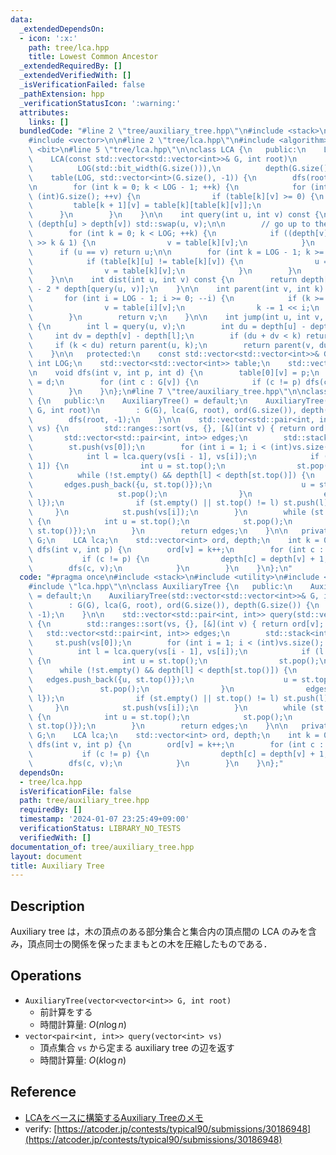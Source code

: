 ```yaml
---
data:
  _extendedDependsOn:
  - icon: ':x:'
    path: tree/lca.hpp
    title: Lowest Common Ancestor
  _extendedRequiredBy: []
  _extendedVerifiedWith: []
  _isVerificationFailed: false
  _pathExtension: hpp
  _verificationStatusIcon: ':warning:'
  attributes:
    links: []
  bundledCode: "#line 2 \"tree/auxiliary_tree.hpp\"\n#include <stack>\n#include <utility>\n\
    #include <vector>\n\n#line 2 \"tree/lca.hpp\"\n#include <algorithm>\n#include\
    \ <bit>\n#line 5 \"tree/lca.hpp\"\n\nclass LCA {\n   public:\n    LCA() = default;\n\
    \    LCA(const std::vector<std::vector<int>>& G, int root)\n        : G(G),\n\
    \          LOG(std::bit_width(G.size())),\n          depth(G.size()),\n      \
    \    table(LOG, std::vector<int>(G.size(), -1)) {\n        dfs(root, -1, 0);\n\
    \n        for (int k = 0; k < LOG - 1; ++k) {\n            for (int v = 0; v <\
    \ (int)G.size(); ++v) {\n                if (table[k][v] >= 0) {\n           \
    \         table[k + 1][v] = table[k][table[k][v]];\n                }\n      \
    \      }\n        }\n    }\n\n    int query(int u, int v) const {\n        if\
    \ (depth[u] > depth[v]) std::swap(u, v);\n\n        // go up to the same depth\n\
    \        for (int k = 0; k < LOG; ++k) {\n            if ((depth[v] - depth[u])\
    \ >> k & 1) {\n                v = table[k][v];\n            }\n        }\n  \
    \      if (u == v) return u;\n\n        for (int k = LOG - 1; k >= 0; --k) {\n\
    \            if (table[k][u] != table[k][v]) {\n                u = table[k][u];\n\
    \                v = table[k][v];\n            }\n        }\n        return table[0][u];\n\
    \    }\n\n    int dist(int u, int v) const {\n        return depth[u] + depth[v]\
    \ - 2 * depth[query(u, v)];\n    }\n\n    int parent(int v, int k) const {\n \
    \       for (int i = LOG - 1; i >= 0; --i) {\n            if (k >= (1 << i)) {\n\
    \                v = table[i][v];\n                k -= 1 << i;\n            }\n\
    \        }\n        return v;\n    }\n\n    int jump(int u, int v, int k) const\
    \ {\n        int l = query(u, v);\n        int du = depth[u] - depth[l];\n   \
    \     int dv = depth[v] - depth[l];\n        if (du + dv < k) return -1;\n   \
    \     if (k < du) return parent(u, k);\n        return parent(v, du + dv - k);\n\
    \    }\n\n   protected:\n    const std::vector<std::vector<int>>& G;\n    const\
    \ int LOG;\n    std::vector<std::vector<int>> table;\n    std::vector<int> depth;\n\
    \n    void dfs(int v, int p, int d) {\n        table[0][v] = p;\n        depth[v]\
    \ = d;\n        for (int c : G[v]) {\n            if (c != p) dfs(c, v, d + 1);\n\
    \        }\n    }\n};\n#line 7 \"tree/auxiliary_tree.hpp\"\n\nclass AuxiliaryTree\
    \ {\n   public:\n    AuxiliaryTree() = default;\n    AuxiliaryTree(std::vector<std::vector<int>>&\
    \ G, int root)\n        : G(G), lca(G, root), ord(G.size()), depth(G.size()) {\n\
    \        dfs(root, -1);\n    }\n\n    std::vector<std::pair<int, int>> query(std::vector<int>\
    \ vs) {\n        std::ranges::sort(vs, {}, [&](int v) { return ord[v]; });\n \
    \       std::vector<std::pair<int, int>> edges;\n        std::stack<int> st;\n\
    \        st.push(vs[0]);\n        for (int i = 1; i < (int)vs.size(); ++i) {\n\
    \            int l = lca.query(vs[i - 1], vs[i]);\n            if (l != vs[i -\
    \ 1]) {\n                int u = st.top();\n                st.pop();\n      \
    \          while (!st.empty() && depth[l] < depth[st.top()]) {\n             \
    \       edges.push_back({u, st.top()});\n                    u = st.top();\n \
    \                   st.pop();\n                }\n                edges.push_back({u,\
    \ l});\n                if (st.empty() || st.top() != l) st.push(l);\n       \
    \     }\n            st.push(vs[i]);\n        }\n        while (st.size() > 1)\
    \ {\n            int u = st.top();\n            st.pop();\n            edges.push_back({u,\
    \ st.top()});\n        }\n        return edges;\n    }\n\n   private:\n    std::vector<std::vector<int>>\
    \ G;\n    LCA lca;\n    std::vector<int> ord, depth;\n    int k = 0;\n\n    void\
    \ dfs(int v, int p) {\n        ord[v] = k++;\n        for (int c : G[v]) {\n \
    \           if (c != p) {\n                depth[c] = depth[v] + 1;\n        \
    \        dfs(c, v);\n            }\n        }\n    }\n};\n"
  code: "#pragma once\n#include <stack>\n#include <utility>\n#include <vector>\n\n\
    #include \"lca.hpp\"\n\nclass AuxiliaryTree {\n   public:\n    AuxiliaryTree()\
    \ = default;\n    AuxiliaryTree(std::vector<std::vector<int>>& G, int root)\n\
    \        : G(G), lca(G, root), ord(G.size()), depth(G.size()) {\n        dfs(root,\
    \ -1);\n    }\n\n    std::vector<std::pair<int, int>> query(std::vector<int> vs)\
    \ {\n        std::ranges::sort(vs, {}, [&](int v) { return ord[v]; });\n     \
    \   std::vector<std::pair<int, int>> edges;\n        std::stack<int> st;\n   \
    \     st.push(vs[0]);\n        for (int i = 1; i < (int)vs.size(); ++i) {\n  \
    \          int l = lca.query(vs[i - 1], vs[i]);\n            if (l != vs[i - 1])\
    \ {\n                int u = st.top();\n                st.pop();\n          \
    \      while (!st.empty() && depth[l] < depth[st.top()]) {\n                 \
    \   edges.push_back({u, st.top()});\n                    u = st.top();\n     \
    \               st.pop();\n                }\n                edges.push_back({u,\
    \ l});\n                if (st.empty() || st.top() != l) st.push(l);\n       \
    \     }\n            st.push(vs[i]);\n        }\n        while (st.size() > 1)\
    \ {\n            int u = st.top();\n            st.pop();\n            edges.push_back({u,\
    \ st.top()});\n        }\n        return edges;\n    }\n\n   private:\n    std::vector<std::vector<int>>\
    \ G;\n    LCA lca;\n    std::vector<int> ord, depth;\n    int k = 0;\n\n    void\
    \ dfs(int v, int p) {\n        ord[v] = k++;\n        for (int c : G[v]) {\n \
    \           if (c != p) {\n                depth[c] = depth[v] + 1;\n        \
    \        dfs(c, v);\n            }\n        }\n    }\n};"
  dependsOn:
  - tree/lca.hpp
  isVerificationFile: false
  path: tree/auxiliary_tree.hpp
  requiredBy: []
  timestamp: '2024-01-07 23:25:49+09:00'
  verificationStatus: LIBRARY_NO_TESTS
  verifiedWith: []
documentation_of: tree/auxiliary_tree.hpp
layout: document
title: Auxiliary Tree
---
```


## Description

Auxiliary tree は，木の頂点のある部分集合と集合内の頂点間の LCA のみを含み，頂点同士の関係を保ったままもとの木を圧縮したものである．

## Operations

- `AuxiliaryTree(vector<vector<int>> G, int root)`
    - 前計算をする
    - 時間計算量: $O(n\log n)$
- `vector<pair<int, int>> query(vector<int> vs)`
    - 頂点集合 `vs` から定まる auxiliary tree の辺を返す
    - 時間計算量: $O(k\log n)$

## Reference

- [LCAをベースに構築するAuxiliary Treeのメモ](https://smijake3.hatenablog.com/entry/2019/09/15/200200)
- verify: [https://atcoder.jp/contests/typical90/submissions/30186948](https://atcoder.jp/contests/typical90/submissions/30186948)